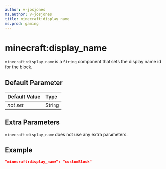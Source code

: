 ```yaml
---
author: v-josjones
ms.author: v-josjones
title: minecraft:display_name
ms.prod: gaming
---
```


# minecraft:display_name

`minecraft:display_name` is a `String` component that sets the display name id for the block.

## Default Parameter

|Default Value|Type |
|:----|:----|
|*not set*| String|

## Extra Parameters

`minecraft:display_name` does not use any extra parameters.

## Example

```json
"minecraft:display_name": "customBlock"
```

